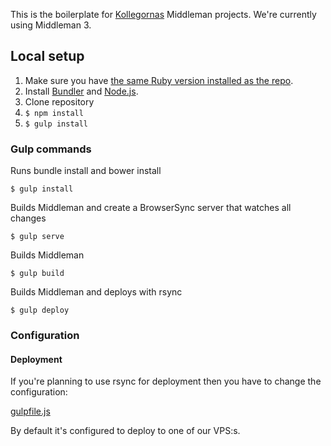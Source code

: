 This is the boilerplate for [Kollegornas](https://github.com/kollegorna) Middleman projects. We're currently using Middleman 3.

## Local setup

1. Make sure you have [the same Ruby version installed as the repo](https://github.com/kollegorna/middleman-boilerplate/blob/master/.ruby-version).
2. Install [Bundler](https://rubygems.org/gems/bundler) and [Node.js](http://nodejs.org).
3. Clone repository
4. ``$ npm install``
5. ``$ gulp install``

### Gulp commands

Runs bundle install and bower install

	$ gulp install 

Builds Middleman and create a BrowserSync server that watches all changes
	
	$ gulp serve

Builds Middleman
	
	$ gulp build
     
Builds Middleman and deploys with rsync

	$ gulp deploy

### Configuration

#### Deployment

If you're planning to use rsync for deployment then you have to change the configuration:

[gulpfile.js](https://github.com/kollegorna/middleman-boilerplate/blob/master/gulpfile.js#L33)

By default it's configured to deploy to one of our VPS:s.
